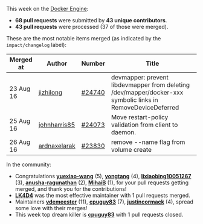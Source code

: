 This week on the [Docker Engine](https://github.com/docker/docker):

  - **68 pull requests** were submitted by **43 unique contributors**.
  - **43 pull requests** were processed (37 of those were merged).

These are the most notable items merged (as indicated by the `impact/changelog` label):

  Merged at | Author                                  | Number                                                 | Title
  ----------|-----------------------------------------|--------------------------------------------------------|--------------------------------------------------------------
  23 Aug 16 | [jizhilong](https://github.com/jizhilong) | [#24740](https://github.com/docker/docker/issues/24740) | devmapper: prevent libdevmapper from deleting /dev/mapper/docker-xxx symbolic links in RemoveDeviceDeferred
  25 Aug 16 | [johnharris85](https://github.com/johnharris85) | [#24073](https://github.com/docker/docker/issues/24073) | Move restart-policy validation from client to daemon.
  26 Aug 16 | [ardnaxelarak](https://github.com/ardnaxelarak) | [#23830](https://github.com/docker/docker/issues/23830) | remove --name flag from volume create

In the community:

  - Congratulations **[yuexiao-wang](https://github.com/yuexiao-wang)** (5), **[yongtang](https://github.com/yongtang)** (4), **[lixiaobing10051267](https://github.com/lixiaobing10051267)** (3), **[anusha-ragunathan](https://github.com/anusha-ragunathan)** (2), **[MihaiB](https://github.com/MihaiB)** (1), for your pull requests getting merged, and thank you for the contributions!
  - **[LK4D4](https://github.com/LK4D4)** was the most effective maintainer with 1 pull requests merged.
  - Maintainers **[vdemeester](https://github.com/vdemeester)** (11), **[cpuguy83](https://github.com/cpuguy83)** (7), **[justincormack](https://github.com/justincormack)** (4), spread some love with their merges!
  - This week top dream killer is **[cpuguy83](https://github.com/cpuguy83)** with 1 pull requests closed.
